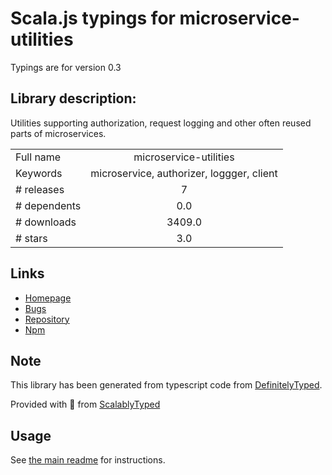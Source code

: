 
# Scala.js typings for microservice-utilities

Typings are for version 0.3

## Library description:
Utilities supporting authorization, request logging and other often reused parts of microservices.

|                    |                 |
| ------------------ | :-------------: |
| Full name          | microservice-utilities |
| Keywords           | microservice, authorizer, loggger, client |
| # releases         | 7 |
| # dependents       | 0.0 |
| # downloads        | 3409.0 |
| # stars            | 3.0 |

## Links
- [Homepage](https://github.com/Cimpress-MCP/microservice-utilities.js#readme)
- [Bugs](https://github.com/Cimpress-MCP/microservice-utilities.js/issues)
- [Repository](https://github.com/Cimpress-MCP/microservice-utilities.js)
- [Npm](https://www.npmjs.com/package/microservice-utilities)
    


## Note
This library has been generated from typescript code from [DefinitelyTyped](https://definitelytyped.org).

Provided with :purple_heart: from [ScalablyTyped](https://github.com/oyvindberg/ScalablyTyped)

## Usage
See [the main readme](../../readme.md) for instructions.


